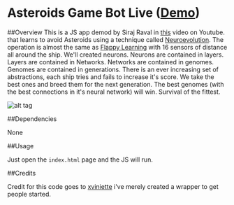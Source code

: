 # Asteroids Game Bot Live ([Demo](https://xviniette.github.io/AsteroidsLearning/))


##Overview
This is a JS app demod by Siraj Raval in [this](https://www.youtube.com/watch?v=h2qVYpK6TPE) video on Youtube. that learns to avoid Asteroids using a technique called [Neuroevolution](https://en.wikipedia.org/wiki/Neuroevolution). The operation is almost the same as [Flappy Learning](https://github.com/xviniette/FlappyLearning) with 16 sensors of distance all around the ship. We'll created neurons. Neurons are contained in layers. Layers are contained in Networks. Networks are contained in genomes. Genomes are contained in generations. There is an ever increasing set of abstractions, each ship tries and fails to increase it's score. We take the best ones and breed them for the next generation. The best genomes (with the best connections in it's neural network) will win. Survival of the fittest.

![alt tag](https://github.com/xviniette/AsteroidsLearning/blob/gh-pages/img/asteroidlearning.png?raw=true)

##Dependencies

None

##Usage

Just open the `index.html` page and the JS will run.

##Credits

Credit for this code goes to [xviniette](https://github.com/xviniette) i've merely created a wrapper to get people started.
